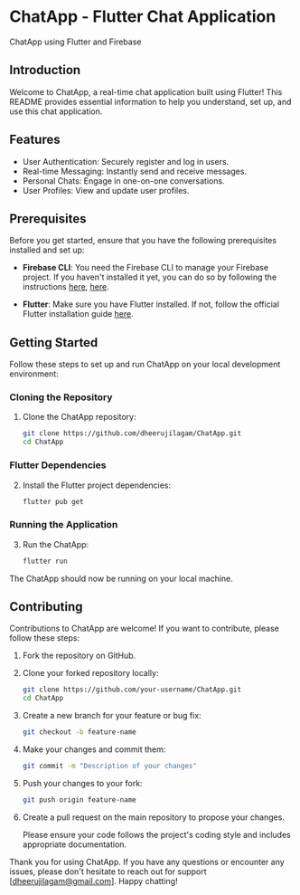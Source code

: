 # ChatApp - Flutter Chat Application

ChatApp using Flutter and Firebase

## Introduction

Welcome to ChatApp, a real-time chat application built using Flutter! This README provides essential information to help you understand, set up, and use this chat application.

## Features

- User Authentication: Securely register and log in users.
- Real-time Messaging: Instantly send and receive messages.
- Personal Chats: Engage in one-on-one conversations.
- User Profiles: View and update user profiles.

## Prerequisites

Before you get started, ensure that you have the following prerequisites installed and set up:

- **Firebase CLI**: You need the Firebase CLI to manage your Firebase project. If you haven't installed it yet, you can do so by following the instructions [here](https://firebase.google.com/docs/cli), [here](https://www.educative.io/answers/how-to-install-firebase-cli-for-flutter-application).

- **Flutter**: Make sure you have Flutter installed. If not, follow the official Flutter installation guide [here](https://flutter.dev/docs/get-started/install).

## Getting Started

Follow these steps to set up and run ChatApp on your local development environment:

### Cloning the Repository

1. Clone the ChatApp repository:

   ```bash
   git clone https://github.com/dheerujilagam/ChatApp.git
   cd ChatApp

### Flutter Dependencies

2. Install the Flutter project dependencies:

   ```bash
   flutter pub get

### Running the Application

3. Run the ChatApp:

   ```bash
   flutter run

The ChatApp should now be running on your local machine.

## Contributing

Contributions to ChatApp are welcome! If you want to contribute, please follow these steps:

1. Fork the repository on GitHub.

2. Clone your forked repository locally:

   ```bash
   git clone https://github.com/your-username/ChatApp.git
   cd ChatApp

3. Create a new branch for your feature or bug fix:
   
   ```bash
   git checkout -b feature-name

5. Make your changes and commit them:

   ```bash
   git commit -m "Description of your changes"

7. Push your changes to your fork:

   ```bash
   git push origin feature-name

9. Create a pull request on the main repository to propose your changes.

   Please ensure your code follows the project's coding style and includes appropriate documentation.

Thank you for using ChatApp. If you have any questions or encounter any issues, please don't hesitate to reach out for support [<dheerujilagam@gmail.com>]. Happy chatting!
